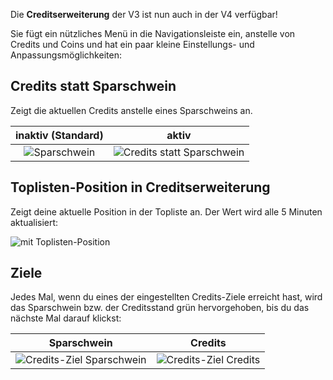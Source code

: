 Die **Creditserweiterung** der V3 ist nun auch in der V4 verfügbar!

Sie fügt ein nützliches Menü in die Navigationsleiste ein, anstelle von Credits und Coins und hat ein paar kleine Einstellungs- und Anpassungsmöglichkeiten:

## Credits statt Sparschwein
Zeigt die aktuellen Credits anstelle eines Sparschweins an.

|      **inaktiv** (Standard)      |                    **aktiv**                     |
|:--------------------------------:|:------------------------------------------------:|
| ![Sparschwein](./piggy-mode.png) | ![Credits statt Sparschwein](./credits-mode.png) |

## Toplisten-Position in Creditserweiterung
Zeigt deine aktuelle Position in der Topliste an. Der Wert wird alle 5 Minuten aktualisiert:

![mit Toplisten-Position](./toplist.png)

## Ziele
Jedes Mal, wenn du eines der eingestellten Credits-Ziele erreicht hast, wird das Sparschwein bzw. der Creditsstand grün hervorgehoben, bis du das nächste Mal darauf klickst:

|                     Sparschwein                     |                      Credits                      |
|:---------------------------------------------------:|:-------------------------------------------------:|
| ![Credits-Ziel Sparschwein](./alert-piggy-mode.png) | ![Credits-Ziel Credits](./alert-credits-mode.png) |
